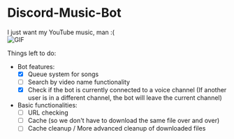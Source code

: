 # Discord-Music-Bot

I just want my YouTube music, man :(  
![GIF](./misc/rick-and-morty-rick.gif)

Things left to do:
- Bot features:
  - [x] Queue system for songs
  - [ ] Search by video name functionality
  - [x] Check if the bot is currently connected to a voice channel (If another user is in a different channel,
  the bot will leave the current channel)
- Basic functionalities:
  - [ ] URL checking
  - [ ] Cache (so we don't have to download the same file over and over)
  - [ ] Cache cleanup / More advanced cleanup of downloaded files
